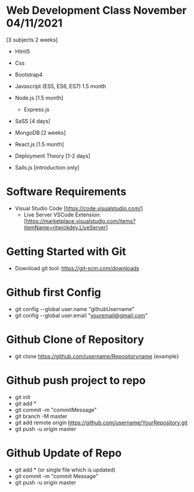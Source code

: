 # Web Development Class November 04/11/2021
[3 subjects 2 weeks]
- Html5
- Css
- Bootstrap4

- Javascript (ES5, ES6, ES7) 1.5 month

- Node.js [1.5 month]
	- Express.js

- SaSS [4 days]
- MongoDB [2 weeks]
- React.js [1.5 month]
- Deployment Theory [1-2 days]
- Sails.js [introduction only]

# Software Requirements

- Visual Studio Code [https://code.visualstudio.com/]
	-  Live Server VSCode Extension: [https://marketplace.visualstudio.com/items?itemName=ritwickdey.LiveServer]

# Getting Started with Git
* Download git tool: https://git-scm.com/downloads

# Github first Config
* git config --global user.name "githubUsername"
* git config --global user.email "youremail@gmail.com"

# Github Clone of Repository
* git clone https://github.com/username/Repositoryname {example}

# Github push project to repo
* git init
* git add *
* git commit -m "commitMessage"
* git branch -M master
* git add remote origin https://github.com/username/YourRepository.git
* git push -u origin master
 
# Github Update of Repo
* git add * (or single file which is updated)
* git commit -m "commit Message"
* git push -u origin master
